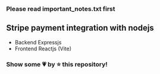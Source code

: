 ### Please read important_notes.txt first

## Stripe payment integration with nodejs

- Backend Expressjs
- Frontend Reactjs (Vite)

### Show some 💗 by ⭐ this repository!
